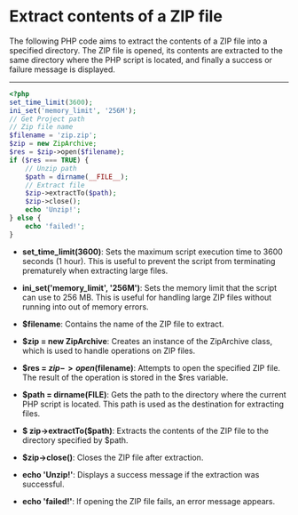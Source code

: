 # Extract contents of a ZIP file

The following PHP code aims to extract the contents of a ZIP file into a specified directory. The ZIP file is opened, its contents are extracted to the same directory where the PHP script is located, and finally a success or failure message is displayed.

---

```php
<?php
set_time_limit(3600);
ini_set('memory_limit', '256M');
// Get Project path
// Zip file name
$filename = 'zip.zip';
$zip = new ZipArchive;
$res = $zip->open($filename);
if ($res === TRUE) {
    // Unzip path
    $path = dirname(__FILE__);
    // Extract file
    $zip->extractTo($path);
    $zip->close();
    echo 'Unzip!';
} else {
    echo 'failed!';
}
```

- **set_time_limit(3600)**: Sets the maximum script execution time to 3600 seconds (1 hour). This is useful to prevent the script from terminating prematurely when extracting large files.

- **ini_set('memory_limit', '256M')**: Sets the memory limit that the script can use to 256 MB. This is useful for handling large ZIP files without running into out of memory errors.

- **$filename**: Contains the name of the ZIP file to extract.

- **$zip = new ZipArchive**: Creates an instance of the ZipArchive class, which is used to handle operations on ZIP files.

- **$res = $zip->open($filename)**: Attempts to open the specified ZIP file. The result of the operation is stored in the $res variable.

- **$path = dirname(__FILE__)**: Gets the path to the directory where the current PHP script is located. This path is used as the destination for extracting files.

- **$ zip->extractTo($path)**: Extracts the contents of the ZIP file to the directory specified by $path.

- **$zip->close()**: Closes the ZIP file after extraction.

- **echo 'Unzip!'**: Displays a success message if the extraction was successful.

- **echo 'failed!'**: If opening the ZIP file fails, an error message appears.


